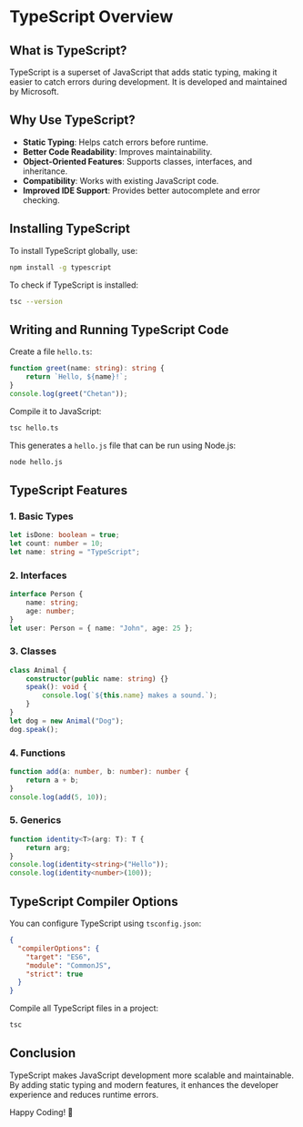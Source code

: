 # TypeScript Overview

## What is TypeScript?
TypeScript is a superset of JavaScript that adds static typing, making it easier to catch errors during development. It is developed and maintained by Microsoft.

## Why Use TypeScript?
- **Static Typing**: Helps catch errors before runtime.
- **Better Code Readability**: Improves maintainability.
- **Object-Oriented Features**: Supports classes, interfaces, and inheritance.
- **Compatibility**: Works with existing JavaScript code.
- **Improved IDE Support**: Provides better autocomplete and error checking.

## Installing TypeScript
To install TypeScript globally, use:
```sh
npm install -g typescript
```

To check if TypeScript is installed:
```sh
tsc --version
```

## Writing and Running TypeScript Code
Create a file `hello.ts`:
```ts
function greet(name: string): string {
    return `Hello, ${name}!`;
}
console.log(greet("Chetan"));
```

Compile it to JavaScript:
```sh
tsc hello.ts
```
This generates a `hello.js` file that can be run using Node.js:
```sh
node hello.js
```

## TypeScript Features
### 1. **Basic Types**
```ts
let isDone: boolean = true;
let count: number = 10;
let name: string = "TypeScript";
```

### 2. **Interfaces**
```ts
interface Person {
    name: string;
    age: number;
}
let user: Person = { name: "John", age: 25 };
```

### 3. **Classes**
```ts
class Animal {
    constructor(public name: string) {}
    speak(): void {
        console.log(`${this.name} makes a sound.`);
    }
}
let dog = new Animal("Dog");
dog.speak();
```

### 4. **Functions**
```ts
function add(a: number, b: number): number {
    return a + b;
}
console.log(add(5, 10));
```

### 5. **Generics**
```ts
function identity<T>(arg: T): T {
    return arg;
}
console.log(identity<string>("Hello"));
console.log(identity<number>(100));
```

## TypeScript Compiler Options
You can configure TypeScript using `tsconfig.json`:
```json
{
  "compilerOptions": {
    "target": "ES6",
    "module": "CommonJS",
    "strict": true
  }
}
```

Compile all TypeScript files in a project:
```sh
tsc
```

## Conclusion
TypeScript makes JavaScript development more scalable and maintainable. By adding static typing and modern features, it enhances the developer experience and reduces runtime errors.

Happy Coding! 🚀
